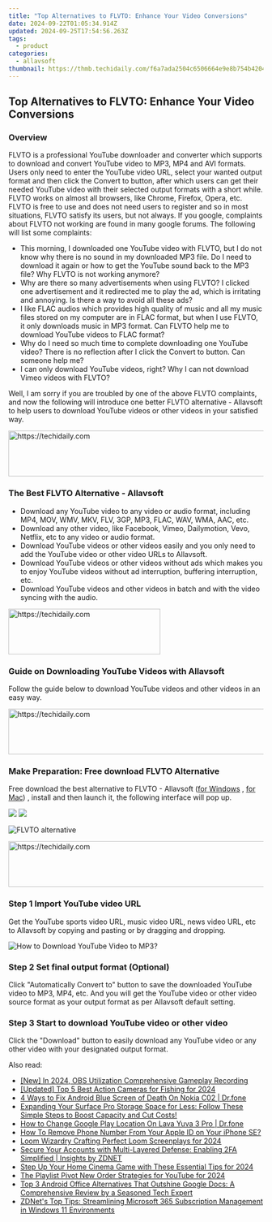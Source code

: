 ```yaml
---
title: "Top Alternatives to FLVTO: Enhance Your Video Conversions"
date: 2024-09-22T01:05:34.914Z
updated: 2024-09-25T17:54:56.263Z
tags:
  - product
categories:
  - allavsoft
thumbnail: https://thmb.techidaily.com/f6a7ada2504c6506664e9e8b754b42045262a6658f56d976380c29d41a986404.jpg
---
```


## Top Alternatives to FLVTO: Enhance Your Video Conversions

### Overview

FLVTO is a professional YouTube downloader and converter which supports to download and convert YouTube video to MP3, MP4 and AVI formats. Users only need to enter the YouTube video URL, select your wanted output format and then click the Convert to button, after which users can get their needed YouTube video with their selected output formats with a short while. FLVTO works on almost all browsers, like Chrome, Firefox, Opera, etc. FLVTO is free to use and does not need users to register and so in most situations, FLVTO satisfy its users, but not always. If you google, complaints about FLVTO not working are found in many google forums. The following will list some complaints:

* This morning, I downloaded one YouTube video with FLVTO, but I do not know why there is no sound in my downloaded MP3 file. Do I need to download it again or how to get the YouTube sound back to the MP3 file? Why FLVTO is not working anymore?
* Why are there so many advertisements when using FLVTO? I clicked one advertisement and it redirected me to play the ad, which is irritating and annoying. Is there a way to avoid all these ads?
* I like FLAC audios which provides high quality of music and all my music files stored on my computer are in FLAC format, but when I use FLVTO, it only downloads music in MP3 format. Can FLVTO help me to download YouTube videos to FLAC format?
* Why do I need so much time to complete downloading one YouTube video? There is no reflection after I click the Convert to button. Can someone help me?
* I can only download YouTube videos, right? Why I can not download Vimeo videos with FLVTO?

Well, I am sorry if you are troubled by one of the above FLVTO complaints, and now the following will introduce one better FLVTO alternative - Allavsoft to help users to download YouTube videos or other videos in your satisfied way.

<!-- affiliate ads begin -->
<a href="https://unicoeye.pxf.io/c/5597632/2134497/18498" target="_top" id="2134497">
  <img src="//a.impactradius-go.com/display-ad/18498-2134497" border="0" alt="https://techidaily.com" width="728" height="90"/>
</a>
<img height="0" width="0" src="https://unicoeye.pxf.io/i/5597632/2134497/18498" style="position:absolute;visibility:hidden;" border="0" />
<!-- affiliate ads end -->

### The Best FLVTO Alternative - Allavsoft

* Download any YouTube video to any video or audio format, including MP4, MOV, WMV, MKV, FLV, 3GP, MP3, FLAC, WAV, WMA, AAC, etc.
* Download any other video, like Facebook, Vimeo, Dailymotion, Vevo, Netflix, etc to any video or audio format.
* Download YouTube videos or other videos easily and you only need to add the YouTube video or other video URLs to Allavsoft.
* Download YouTube videos or other videos without ads which makes you to enjoy YouTube videos without ad interruption, buffering interruption, etc.
* Download YouTube videos and other videos in batch and with the video syncing with the audio.

<!-- affiliate ads begin -->
<a href="https://aligracehair.sjv.io/c/5597632/1934138/19272" target="_top" id="1934138">
  <img src="//a.impactradius-go.com/display-ad/19272-1934138" border="0" alt="https://techidaily.com" width="300" height="90"/>
</a>
<img height="0" width="0" src="https://aligracehair.sjv.io/i/5597632/1934138/19272" style="position:absolute;visibility:hidden;" border="0" />
<!-- affiliate ads end -->

### Guide on Downloading YouTube Videos with Allavsoft

Follow the guide below to download YouTube videos and other videos in an easy way.

<!-- affiliate ads begin -->
<a href="https://appsumo.8odi.net/c/5597632/2130871/7443" target="_top" id="2130871">
  <img src="//a.impactradius-go.com/display-ad/7443-2130871" border="0" alt="https://techidaily.com" width="728" height="90"/>
</a>
<img height="0" width="0" src="https://appsumo.8odi.net/i/5597632/2130871/7443" style="position:absolute;visibility:hidden;" border="0" />
<!-- affiliate ads end -->

### Make Preparation: Free download FLVTO Alternative

Free download the best alternative to FLVTO - Allavsoft ([for Windows](https://tools.techidaily.com/allavsoft/products/) , [for Mac](https://tools.techidaily.com/allavsoft/products/)) , install and then launch it, the following interface will pop up.

[![](https://www.allavsoft.com/how-to/../images/how-to/free-download-win.jpg)](https://tools.techidaily.com/allavsoft/products/) [![](https://www.allavsoft.com/how-to/../images/how-to/free-download-mac.jpg)](https://tools.techidaily.com/allavsoft/products/)

![FLVTO alternative](https://www.allavsoft.com/how-to/../images/allavsoft/screen-shot-600.jpg)

<!-- affiliate ads begin -->
<a href="https://appsumo.8odi.net/c/5597632/2151894/7443" target="_top" id="2151894">
  <img src="//a.impactradius-go.com/display-ad/7443-2151894" border="0" alt="https://techidaily.com" width="728" height="90"/>
</a>
<img height="0" width="0" src="https://appsumo.8odi.net/i/5597632/2151894/7443" style="position:absolute;visibility:hidden;" border="0" />
<!-- affiliate ads end -->

### Step 1 Import YouTube video URL

Get the YouTube sports video URL, music video URL, news video URL, etc to Allavsoft by copying and pasting or by dragging and dropping.

![How to Download YouTube Video to MP3?](https://www.allavsoft.com/how-to/../images/how-to/download-rtmp-video/download-rtmp-video.jpg)

### Step 2 Set final output format (Optional)

Click "Automatically Convert to" button to save the downloaded YouTube video to MP3, MP4, etc. And you will get the YouTube video or other video source format as your output format as per Allavsoft default setting.

### Step 3 Start to download YouTube video or other video

Click the "Download" button to easily download any YouTube video or any other video with your designated output format.

<ins class="adsbygoogle"
     style="display:block"
     data-ad-format="autorelaxed"
     data-ad-client="ca-pub-7571918770474297"
     data-ad-slot="1223367746"></ins>

<ins class="adsbygoogle"
     style="display:block"
     data-ad-client="ca-pub-7571918770474297"
     data-ad-slot="8358498916"
     data-ad-format="auto"
     data-full-width-responsive="true"></ins>

<span class="atpl-alsoreadstyle">Also read:</span>
<div><ul>
<li><a href="https://digital-screen-recording.techidaily.com/new-in-2024-obs-utilization-comprehensive-gameplay-recording/"><u>[New] In 2024, OBS Utilization Comprehensive Gameplay Recording</u></a></li>
<li><a href="https://fox-access.techidaily.com/updated-top-5-best-action-cameras-for-fishing-for-2024/"><u>[Updated] Top 5 Best Action Cameras for Fishing for 2024</u></a></li>
<li><a href="https://howto.techidaily.com/4-ways-to-fix-android-blue-screen-of-death-on-nokia-c02-drfone-by-drfone-fix-android-problems-fix-android-problems/"><u>4 Ways to Fix Android Blue Screen of Death On Nokia C02 | Dr.fone</u></a></li>
<li><a href="https://win-marvelous.techidaily.com/expanding-your-surface-pro-storage-space-for-less-follow-these-simple-steps-to-boost-capacity-and-cut-costs/"><u>Expanding Your Surface Pro Storage Space for Less: Follow These Simple Steps to Boost Capacity and Cut Costs!</u></a></li>
<li><a href="https://fake-location.techidaily.com/how-to-change-google-play-location-on-lava-yuva-3-pro-drfone-by-drfone-virtual-android/"><u>How to Change Google Play Location On Lava Yuva 3 Pro | Dr.fone</u></a></li>
<li><a href="https://apple-account.techidaily.com/how-to-remove-phone-number-from-your-apple-id-on-your-iphone-se-by-drfone-ios/"><u>How To Remove Phone Number From Your Apple ID on Your iPhone SE?</u></a></li>
<li><a href="https://screen-sharing-recording.techidaily.com/loom-wizardry-crafting-perfect-loom-screenplays-for-2024/"><u>Loom Wizardry Crafting Perfect Loom Screenplays for 2024</u></a></li>
<li><a href="https://win-marvelous.techidaily.com/secure-your-accounts-with-multi-layered-defense-enabling-2fa-simplified-insights-by-zdnet/"><u>Secure Your Accounts with Multi-Layered Defense: Enabling 2FA Simplified | Insights by ZDNET</u></a></li>
<li><a href="https://extra-support.techidaily.com/step-up-your-home-cinema-game-with-these-essential-tips-for-2024/"><u>Step Up Your Home Cinema Game with These Essential Tips for 2024</u></a></li>
<li><a href="https://facebook-video-share.techidaily.com/the-playlist-pivot-new-order-strategies-for-youtube-for-2024/"><u>The Playlist Pivot New Order Strategies for YouTube for 2024</u></a></li>
<li><a href="https://win-marvelous.techidaily.com/top-3-android-office-alternatives-that-outshine-google-docs-a-comprehensive-review-by-a-seasoned-tech-expert/"><u>Top 3 Android Office Alternatives That Outshine Google Docs: A Comprehensive Review by a Seasoned Tech Expert</u></a></li>
<li><a href="https://win-marvelous.techidaily.com/zdnets-top-tips-streamlining-microsoft-365-subscription-management-in-windows-11-environments/"><u>ZDNet's Top Tips: Streamlining Microsoft 365 Subscription Management in Windows 11 Environments</u></a></li>
</ul></div>

